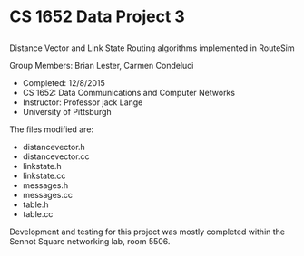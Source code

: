 # CS 1652 Data Project 3
##
Distance Vector and Link State Routing algorithms implemented in RouteSim

Group Members: Brian Lester, Carmen Condeluci

* Completed: 12/8/2015
* CS 1652: Data Communications and Computer Networks
* Instructor: Professor jack Lange
* University of Pittsburgh

The files modified are:
 
  * distancevector.h
  * distancevector.cc
  * linkstate.h
  * linkstate.cc
  * messages.h
  * messages.cc
  * table.h
  * table.cc

Development and testing for this project was mostly completed within the Sennot Square networking lab, room 5506.
